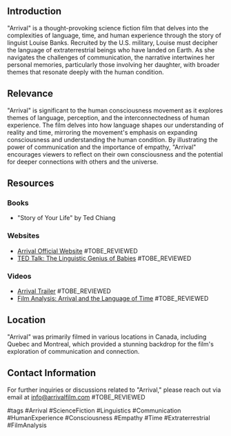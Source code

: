 ## Introduction
"Arrival" is a thought-provoking science fiction film that delves into the complexities of language, time, and human experience through the story of linguist Louise Banks. Recruited by the U.S. military, Louise must decipher the language of extraterrestrial beings who have landed on Earth. As she navigates the challenges of communication, the narrative intertwines her personal memories, particularly those involving her daughter, with broader themes that resonate deeply with the human condition.

## Relevance
"Arrival" is significant to the human consciousness movement as it explores themes of language, perception, and the interconnectedness of human experience. The film delves into how language shapes our understanding of reality and time, mirroring the movement's emphasis on expanding consciousness and understanding the human condition. By illustrating the power of communication and the importance of empathy, "Arrival" encourages viewers to reflect on their own consciousness and the potential for deeper connections with others and the universe.

## Resources

### Books
- "Story of Your Life" by Ted Chiang

### Websites
- [Arrival Official Website](https://www.paramount.com/movies/arrival) #TOBE_REVIEWED
- [TED Talk: The Linguistic Genius of Babies](https://www.ted.com/talks/kathy_sierens_the_linguistic_genius_of_babies) #TOBE_REVIEWED

### Videos
- [Arrival Trailer](https://www.youtube.com/watch?v=9t05Z7t8U9w) #TOBE_REVIEWED
- [Film Analysis: Arrival and the Language of Time](https://www.youtube.com/watch?v=G8gG2Q7nXnA) #TOBE_REVIEWED

## Location
"Arrival" was primarily filmed in various locations in Canada, including Quebec and Montreal, which provided a stunning backdrop for the film's exploration of communication and connection.

## Contact Information
For further inquiries or discussions related to "Arrival," please reach out via email at info@arrivalfilm.com #TOBE_REVIEWED

#tags 
#Arrival #ScienceFiction #Linguistics #Communication #HumanExperience #Consciousness #Empathy #Time #Extraterrestrial #FilmAnalysis

